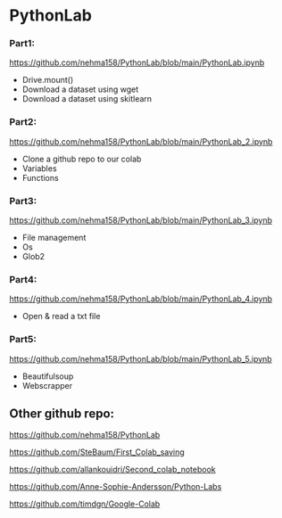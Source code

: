 # PythonLab

### Part1: 
https://github.com/nehma158/PythonLab/blob/main/PythonLab.ipynb
* Drive.mount()
* Download a dataset using wget
* Download a dataset using skitlearn

### Part2: 
https://github.com/nehma158/PythonLab/blob/main/PythonLab_2.ipynb
* Clone a github repo to our colab
* Variables
* Functions

### Part3: 
https://github.com/nehma158/PythonLab/blob/main/PythonLab_3.ipynb
* File management
* Os
* Glob2

### Part4: 
https://github.com/nehma158/PythonLab/blob/main/PythonLab_4.ipynb
* Open & read a txt file

### Part5: 
https://github.com/nehma158/PythonLab/blob/main/PythonLab_5.ipynb
* Beautifulsoup
* Webscrapper



## Other github repo:
https://github.com/nehma158/PythonLab

https://github.com/SteBaum/First_Colab_saving

https://github.com/allankouidri/Second_colab_notebook

https://github.com/Anne-Sophie-Andersson/Python-Labs

https://github.com/timdgn/Google-Colab
